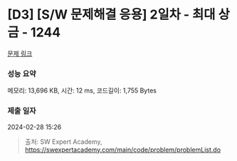 # [D3] [S/W 문제해결 응용] 2일차 - 최대 상금 - 1244 

[문제 링크](https://swexpertacademy.com/main/code/problem/problemDetail.do?contestProbId=AV15Khn6AN0CFAYD) 

### 성능 요약

메모리: 13,696 KB, 시간: 12 ms, 코드길이: 1,755 Bytes

### 제출 일자

2024-02-28 15:26



> 출처: SW Expert Academy, https://swexpertacademy.com/main/code/problem/problemList.do